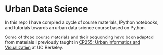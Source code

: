 # Urban Data Science

In this repo I have compiled a cycle of course materials, IPython notebooks, and tutorials 
towards an urban data science course based on Python.

Some of these course materials and their sequencing have been adapted from materials I previously 
taught in [CP255: Urban Informatics and Visualization](https://github.com/waddell/urban-informatics-and-visualization) at UC Berkeley.
